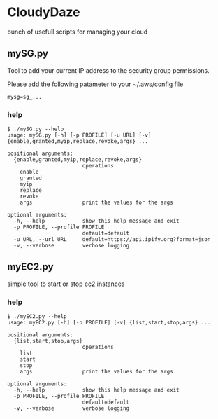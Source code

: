 # CloudyDaze

bunch of usefull scripts for managing your cloud

## mySG.py

Tool to add your current IP address to the security group permissions.

Please add the following patameter to your ~/.aws/config file
```
mysg=sg_...
```

### help
```
$ ./mySG.py --help
usage: mySG.py [-h] [-p PROFILE] [-u URL] [-v] {enable,granted,myip,replace,revoke,args} ...

positional arguments:
  {enable,granted,myip,replace,revoke,args}
                        operations
    enable
    granted
    myip
    replace
    revoke
    args                print the values for the args

optional arguments:
  -h, --help            show this help message and exit
  -p PROFILE, --profile PROFILE
                        default=default
  -u URL, --url URL     default=https://api.ipify.org?format=json
  -v, --verbose         verbose logging
```

## myEC2.py

simple tool to start or stop ec2 instances

### help
```
$ ./myEC2.py --help
usage: myEC2.py [-h] [-p PROFILE] [-v] {list,start,stop,args} ...

positional arguments:
  {list,start,stop,args}
                        operations
    list
    start
    stop
    args                print the values for the args

optional arguments:
  -h, --help            show this help message and exit
  -p PROFILE, --profile PROFILE
                        default=default
  -v, --verbose         verbose logging
```
